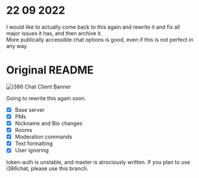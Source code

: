 # 22 09 2022
I would like to actually come back to this again and rewrite it and fix all major issues it has, and then archive it.  
More publically accessible chat options is good, even if this is not perfect in any way.  
  
  
# Original README
![i386 Chat Client Banner](https://github.com/i386chat/i386_chatclient/raw/master/final_banner.png)
  
Going to rewrite this again soon.  
    
- [x] Base server   
- [x] PMs  
- [x] Nickname and Bio changes  
- [x] Rooms  
- [x] Moderation commands  
- [x] Text formatting  
- [x] User ignoring   
  
token-auth is unstable, and master is atrociously written. If you plan to use i386chat, please use this branch.
